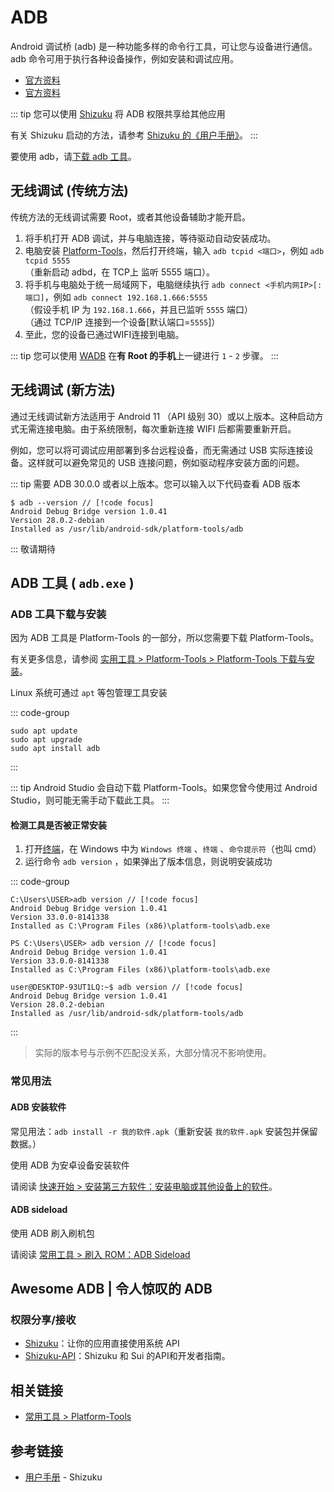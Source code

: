# ADB

Android 调试桥 (adb) 是一种功能多样的命令行工具，可让您与设备进行通信。adb 命令可用于执行各种设备操作，例如安装和调试应用。

- [官方资料](https://developer.android.google.cn/studio/command-line/adb?hl=zh_cn)
- [官方资料](https://developer.android.google.cn/tools/adb) <Badge text="新版，暂无中文" />

::: tip
您可以使用 [Shizuku][Shizuku] 将 ADB 权限共享给其他应用

有关 Shizuku 启动的方法，请参考 [Shizuku 的《用户手册》](https://shizuku.rikka.app/zh-hans/guide/setup/)。
:::

要使用 adb，请[下载 adb 工具](#adb-工具下载与安装)。

## 无线调试 (传统方法)

传统方法的无线调试需要 Root，或者其他设备辅助才能开启。

1. 将手机打开 ADB 调试，并与电脑连接，等待驱动自动安装成功。
2. 电脑安装 [Platform-Tools][PlatformTools]，然后打开终端，输入 `adb tcpid <端口>`，例如 `adb tcpid 5555`\
    （重新启动 adbd，在 TCP上 监听 5555 端口）。
3. 将手机与电脑处于统一局域网下，电脑继续执行 `adb connect <手机内网IP>[:端口]`，例如 `adb connect 192.168.1.666:5555`\
    （假设手机 IP 为 `192.168.1.666`，并且已监听 `5555` 端口）\
    （通过 TCP/IP 连接到一个设备\[默认端口=`5555`\]）
4. 至此，您的设备已通过WIFI连接到电脑。

::: tip
您可以使用 [WADB][WADB] 在**有 Root 的手机**上一键进行 `1` - `2` 步骤。
:::

## 无线调试 (新方法)

通过无线调试新方法适用于 Android 11 （API 级别 30）或以上版本。这种启动方式无需连接电脑。由于系统限制，每次重新连接 WIFI 后都需要重新开启。

例如，您可以将可调试应用部署到多台远程设备，而无需通过 USB 实际连接设备。这样就可以避免常见的 USB 连接问题，例如驱动程序安装方面的问题。

::: tip
需要 ADB 30.0.0 或者以上版本。您可以输入以下代码查看 ADB 版本

```bash:no-line-numbers
$ adb --version // [!code focus]
Android Debug Bridge version 1.0.41
Version 28.0.2-debian
Installed as /usr/lib/android-sdk/platform-tools/adb
```

:::
敬请期待

## ADB 工具 ( `adb.exe` )

### ADB 工具下载与安装

因为 ADB 工具是 Platform-Tools 的一部分，所以您需要下载 Platform-Tools。

有关更多信息，请参阅 [实用工具 > Platform-Tools > Platform-Tools 下载与安装](/tools/platform-tools.md#platform-tools-下载与安装)。

Linux 系统可通过 `apt` 等包管理工具安装

::: code-group

``` bash{3} [apt]
sudo apt update
sudo apt upgrade
sudo apt install adb
```

:::

::: tip
Android Studio 会自动下载 Platform-Tools。如果您曾今使用过 Android Studio，则可能无需手动下载此工具。
:::

#### 检测工具是否被正常安装

1. 打开[终端][终端]，在 Windows 中为 `Windows 终端` 、`终端` 、`命令提示符`（也叫 cmd）
2. 运行命令 `adb version` ，如果弹出了版本信息，则说明安装成功

::: code-group

``` cmd:no-line-numbers [命令提示符]
C:\Users\USER>adb version // [!code focus]
Android Debug Bridge version 1.0.41
Version 33.0.0-8141338
Installed as C:\Program Files (x86)\platform-tools\adb.exe
```

``` ps:no-line-numbers [PowerShell]
PS C:\Users\USER> adb version // [!code focus]
Android Debug Bridge version 1.0.41
Version 33.0.0-8141338
Installed as C:\Program Files (x86)\platform-tools\adb.exe
```

``` bash:no-line-numbers [Linux: Bash]
user@DESKTOP-93UT1LQ:~$ adb version // [!code focus]
Android Debug Bridge version 1.0.41
Version 28.0.2-debian
Installed as /usr/lib/android-sdk/platform-tools/adb
```

:::

> 实际的版本号与示例不匹配没关系，大部分情况不影响使用。

### 常见用法

#### ADB 安装软件

常见用法：`adb install -r 我的软件.apk`（重新安装 `我的软件.apk` 安装包并保留数据。）

使用 ADB 为安卓设备安装软件

请阅读 [快速开始 > 安装第三方软件：安装电脑或其他设备上的软件][adb安装软件]。

#### ADB sideload

使用 ADB 刷入刷机包

请阅读 [常用工具 > 刷入 ROM：ADB Sideload](/fast/flash/system.md#adb-sideload)

[adb安装软件]: ../../installApk/index.md#安装电脑或其他设备上的软件

## Awesome ADB | 令人惊叹的 ADB

<!--@include: ./awesome.md -->

### 权限分享/接收

- [Shizuku][Shizuku]：让你的应用直接使用系统 API <Badge type="tip" text="APP" />
- [Shizuku-API](https://github.com/RikkaApps/Shizuku-API)：Shizuku 和 Sui 的API和开发者指南。 <Badge type="tip" text="支持库" />

## 相关链接

- [常用工具 > Platform-Tools][PlatformTools]

[终端]: /normal/noun.md#命令与终端
[PlatformTools]: /tools/platform-tools.md
[WADB]: https://github.com/RikkaApps/WADB
[Shizuku]: https://shizuku.rikka.app/zh-hans/

## 参考链接

- [用户手册](https://shizuku.rikka.app/zh-hans/guide/setup/) - Shizuku
